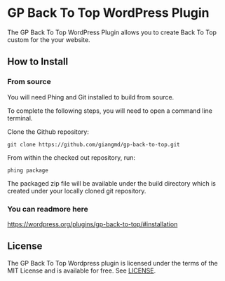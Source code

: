 # GP Back To Top WordPress Plugin
The GP Back To Top WordPress Plugin allows you to create Back To Top custom for the your website.

## How to Install

### From source

You will need Phing and Git installed to build from source.

To complete the following steps, you will need to open a command line terminal.

Clone the Github repository:  

`git clone https://github.com/giangmd/gp-back-to-top.git`

From within the checked out repository, run:  

`phing package`

The packaged zip file will be available under the build directory which is created under your locally cloned git repository.

### You can readmore here
https://wordpress.org/plugins/gp-back-to-top/#installation

## License

The GP Back To Top Wordpress plugin is licensed under the terms of the MIT License and is available for free. See [LICENSE](LICENSE).


